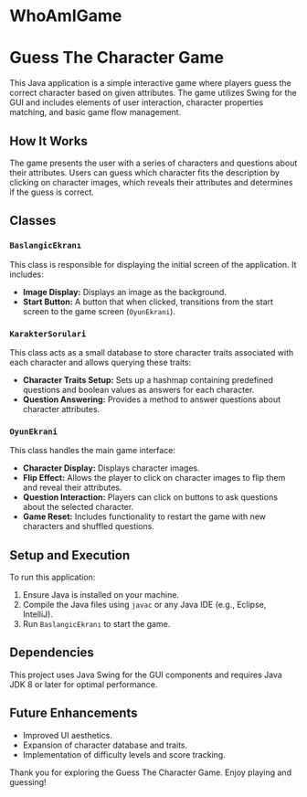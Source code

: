# WhoAmIGame
# Guess The Character Game

This Java application is a simple interactive game where players guess the correct character based on given attributes. The game utilizes Swing for the GUI and includes elements of user interaction, character properties matching, and basic game flow management.

## How It Works

The game presents the user with a series of characters and questions about their attributes. Users can guess which character fits the description by clicking on character images, which reveals their attributes and determines if the guess is correct.

## Classes

### `BaslangicEkranı`

This class is responsible for displaying the initial screen of the application. It includes:

- **Image Display:** Displays an image as the background.
- **Start Button:** A button that when clicked, transitions from the start screen to the game screen (`OyunEkrani`).

### `KarakterSorulari`

This class acts as a small database to store character traits associated with each character and allows querying these traits:

- **Character Traits Setup:** Sets up a hashmap containing predefined questions and boolean values as answers for each character.
- **Question Answering:** Provides a method to answer questions about character attributes.

### `OyunEkrani`

This class handles the main game interface:

- **Character Display:** Displays character images.
- **Flip Effect:** Allows the player to click on character images to flip them and reveal their attributes.
- **Question Interaction:** Players can click on buttons to ask questions about the selected character.
- **Game Reset:** Includes functionality to restart the game with new characters and shuffled questions.

## Setup and Execution

To run this application:

1. Ensure Java is installed on your machine.
2. Compile the Java files using `javac` or any Java IDE (e.g., Eclipse, IntelliJ).
3. Run `BaslangicEkranı` to start the game.

## Dependencies

This project uses Java Swing for the GUI components and requires Java JDK 8 or later for optimal performance.

## Future Enhancements

- Improved UI aesthetics.
- Expansion of character database and traits.
- Implementation of difficulty levels and score tracking.

Thank you for exploring the Guess The Character Game. Enjoy playing and guessing!

